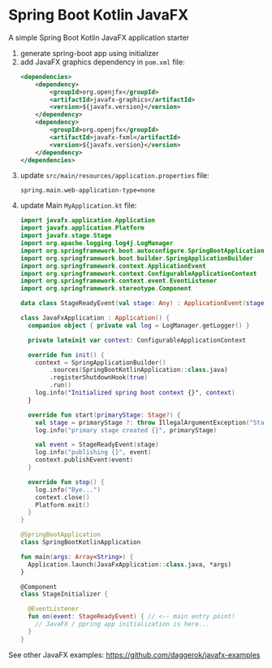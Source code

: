 # Spring Boot Kotlin JavaFX
A simple Spring Boot Kotlin JavaFX application starter

1. generate spring-boot app using initializer
1. add JavaFX graphics dependency in `pom.xml` file:
   ```xml
   <dependencies>
       <dependency>
           <groupId>org.openjfx</groupId>
           <artifactId>javafx-graphics</artifactId>
           <version>${javafx.version}</version>
       </dependency>
       <dependency>
           <groupId>org.openjfx</groupId>
           <artifactId>javafx-fxml</artifactId>
           <version>${javafx.version}</version>
       </dependency>
   </dependencies>
   ```
1. update `src/main/resources/application.properties` file:
   ```properties
   spring.main.web-application-type=none
   ```
1. update Main `MyApplication.kt` file:
   ```kotlin
   import javafx.application.Application
   import javafx.application.Platform
   import javafx.stage.Stage
   import org.apache.logging.log4j.LogManager
   import org.springframework.boot.autoconfigure.SpringBootApplication
   import org.springframework.boot.builder.SpringApplicationBuilder
   import org.springframework.context.ApplicationEvent
   import org.springframework.context.ConfigurableApplicationContext
   import org.springframework.context.event.EventListener
   import org.springframework.stereotype.Component
   
   data class StageReadyEvent(val stage: Any) : ApplicationEvent(stage)
   
   class JavaFxApplication : Application() {
     companion object { private val log = LogManager.getLogger() }
   
     private lateinit var context: ConfigurableApplicationContext
   
     override fun init() {
       context = SpringApplicationBuilder()
           .sources(SpringBootKotlinApplication::class.java)
           .registerShutdownHook(true)
           .run()
       log.info("Initialized spring boot context {}", context)
     }
   
     override fun start(primaryStage: Stage?) {
       val stage = primaryStage ?: throw IllegalArgumentException("Stage is required.")
       log.info("primary stage created {}", primaryStage)
   
       val event = StageReadyEvent(stage)
       log.info("publishing {}", event)
       context.publishEvent(event)
     }
   
     override fun stop() {
       log.info("Bye...")
       context.close()
       Platform.exit()
     }
   }
   
   @SpringBootApplication
   class SpringBootKotlinApplication
   
   fun main(args: Array<String>) {
     Application.launch(JavaFxApplication::class.java, *args)
   }
   
   @Component
   class StageInitializer {
   
     @EventListener
     fun on(event: StageReadyEvent) { // <-- main entry point!
       // JavaFX / ppring app initialization is here...
     }
   }
   ```

See other JavaFX examples: https://github.com/daggerok/javafx-examples
